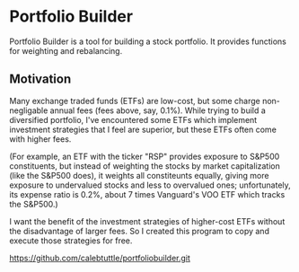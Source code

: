 # Portfolio Builder
Portfolio Builder is a tool for building a stock portfolio. It provides functions for weighting and rebalancing.

## Motivation
Many exchange traded funds (ETFs) are low-cost, but some charge non-negligable annual fees (fees above, say, 0.1%). While trying to build a diversified portfolio, I've encountered some ETFs which implement investment strategies that I feel are superior, but these ETFs often come with higher fees. 

(For example, an ETF with the ticker "RSP" provides exposure to S&P500 constituents, but instead of weighting the stocks by market capitalization (like the S&P500 does), it weights all constiteunts equally, giving more exposure to undervalued stocks and less to overvalued ones; unfortunately, its expense ratio is 0.2%, about 7 times Vanguard's VOO ETF which tracks the S&P500.)

I want the benefit of the investment strategies of higher-cost ETFs without the disadvantage of larger fees. So I created this program to copy and execute those strategies for free.

https://github.com/calebtuttle/portfoliobuilder.git